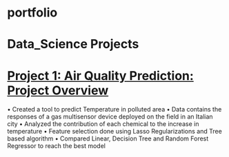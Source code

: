 # portfolio
# Data_Science Projects

# [Project 1: Air Quality Prediction: Project Overview ](https://github.com/Raseena-KP/Air-Quality-Prediction/blob/main/Predicting_Air_Quality.ipynb)
•	Created a tool to predict Temperature in polluted area
•	Data contains the responses of a gas multisensor device deployed on the field in an Italian city
• Analyzed the contribution of each chemical to the increase in temperature
•	Feature selection done using Lasso Regularizations and Tree based algorithm
•	Compared Linear, Decision Tree and Random Forest Regressor to reach the best model

